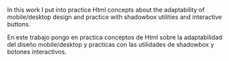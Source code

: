 In this work I put into practice Html concepts about the adaptability of mobile/desktop design and practice with shadowbox utilities and interactive buttons.

En este trabajo pongo en practica conceptos de Html sobre la adaptabilidad del diseño mobile/desktop y practicas con las utilidades de shadowbox y botones interactivos. 
